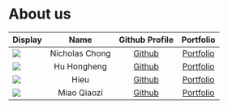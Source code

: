 # About us


| Display                                             |      Name      |               Github Profile                |                 Portfolio                 |
|-----------------------------------------------------|:--------------:|:-------------------------------------------:|:-----------------------------------------:|
| ![](https://via.placeholder.com/100.png?text=Photo) | Nicholas Chong |  [Github](https://github.com/nicholascxh)   | [Portfolio](team/nicholascxh.md)  |
| ![](https://via.placeholder.com/100.png?text=Photo) |  Hu Hongheng   |        [Github](https://github.com/)        |  [Portfolio](team/hudou0420.md)   |
| ![](https://via.placeholder.com/100.png?text=Photo) |      Hieu      | [Github](https://github.com/trunghjieu2506) |     [Portfolio]((team/trunghjieu2506.md))     |
| ![](https://via.placeholder.com/100.png?text=Photo) |  Miao Qiaozi   |  [Github](https://github.com/GeorgeSJ1869)  | [Portfolio](team/georgesj1869.md) |

